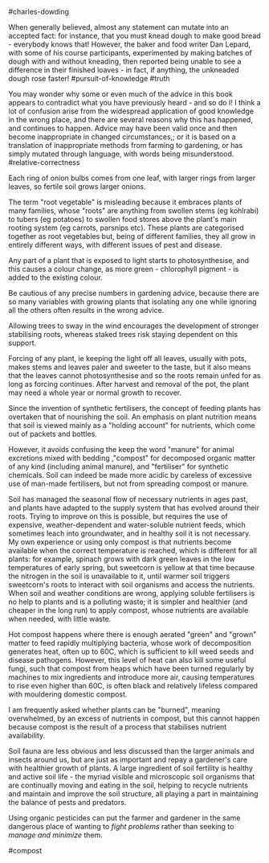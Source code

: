 #charles-dowding 

When generally believed, almost any statement can mutate into an accepted fact: for instance, that you must knead dough to make good bread - everybody knows that! However, the baker and food writer Dan Lepard, with some of his course participants, experimented by making batches of dough with and without kneading, then reported being unable to see a difference in their finished loaves - in fact, if anything, the unkneaded dough rose faster!
#pursuit-of-knowledge #truth 

You may wonder why some or even much of the advice in this book appears to contradict what you have previously heard - and so do I! I think a lot of confusion arise from the widespread application of good knowledge in the wrong place, and there are several reasons why this has happened, and continues to happen. Advice may have been valid once and then become inappropriate in changed circumstances,; or it is based on a translation of inappropriate methods from farming to gardening, or has simply mutated through language, with words being misunderstood.
#relative-correctness 

Each ring of onion bulbs comes from one leaf, with larger rings from larger leaves, so fertile soil grows larger onions.

The term "root vegetable" is misleading because it embraces plants of many families, whose "roots" are anything from swollen stems (eg kohlrabi) to tubers (eg potatoes) to swollen food stores above the plant's main rooting system (eg carrots, parsnips etc). These plants are categorised together as root vegetables but, being of different families, they all grow in entirely different ways, with different issues of pest and disease.

Any part of a plant that is exposed to light starts to photosynthesise, and this causes a colour change, as more green - chlorophyll pigment - is added to the existing colour. 

Be cautious of any precise numbers in gardening advice, because there are so many variables with growing plants that isolating any one while ignoring all the others often results in the wrong advice. 

Allowing trees to sway in the wind encourages the development of stronger stabilising roots, whereas staked trees risk staying dependent on this support.

Forcing of any plant, ie keeping the light off all leaves, usually with pots, makes stems and leaves paler and sweeter to the taste, but it also means that the leaves cannot photosynthesise and so the roots remain unfed for as long as forcing continues. After harvest and removal of the pot, the plant may need a whole year or normal growth to recover.

Since the invention of synthetic fertilisers, the concept of feeding plants has overtaken that of nourishing the soil. An emphasis on plant nutrition means that soil is viewed mainly as a "holding account" for nutrients, which come out of packets and bottles.

However, it avoids confusing the keep the word "manure" for animal excretions mixed with bedding ,"compost" for decomposed organic matter of any kind (including animal manure), and "fertiliser" for synthetic chemicals. Soil can indeed be made more acidic by careless of excessive use of man-made fertilisers, but not from spreading compost or manure.

Soil has managed the seasonal flow of necessary nutrients in ages past, and plants have adapted to the supply system that has evolved around their roots. Trying to improve on this is possible, but requires the use of expensive, weather-dependent and water-soluble nutrient feeds, which sometimes leach into groundwater, and in healthy soil it is not necessary. My own experience or using only compost is that nutrients become available when the correct temperature is reached, which is different for all plants: for example, spinach grows with dark green leaves in the low temperatures of early spring, but sweetcorn is yellow at that time because the nitrogen in the soil is unavailable to it, until warmer soil triggers sweetcorn's roots to interact with soil organisms and access the nutrients. When soil and weather conditions are wrong, applying soluble fertilisers is no help to plants and is a polluting waste; it is simpler and healthier (and cheaper in the long run) to apply compost, whose nutrients are available when needed, with little waste.

Hot compost happens where there is enough aerated "green" and "grown" matter to feed rapidly multiplying bacteria, whose work of decomposition generates heat, often up to 60C, which is sufficient to kill weed seeds and disease pathogens. However, this level of heat can also kill some useful fungi, such that compost from heaps which have been turned regularly by machines to mix ingredients and introduce more air, causing temperatures to rise even higher than 60C, is often black and relatively lifeless compared with mouldering domestic compost. 

I am frequently asked whether plants can be "burned", meaning overwhelmed, by an excess of nutrients in compost, but this cannot happen because compost is the result of a process that stabilises nutrient availability.

Soil fauna are less obvious and less discussed than the larger animals and insects around us, but are just as important and repay a gardener's care with healthier growth of plants. A large ingredient of soil fertility is healthy and active soil life - the myriad visible and microscopic soil organisms that are continually moving and eating in the soil, helping to recycle nutrients and maintain and improve the soil structure, all playing a part in maintaining the balance of pests and predators.

Using organic pesticides can put the farmer and gardener in the same dangerous place of wanting to _fight problems_ rather than seeking to _manage and minimize_ them.

#compost 

